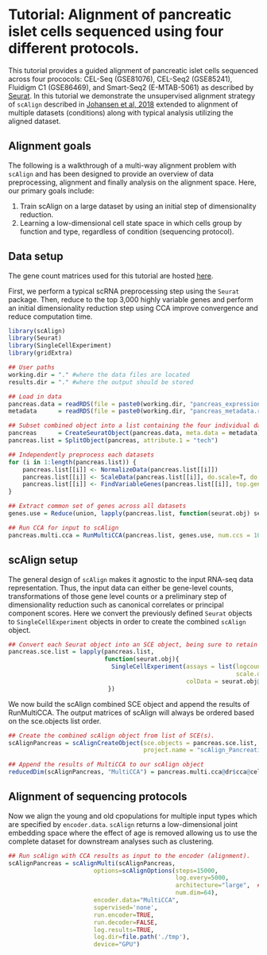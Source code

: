# Tutorial: Alignment of pancreatic islet cells sequenced using four different protocols.

This tutorial provides a guided alignment of pancreatic islet cells sequenced across four prococols: CEL-Seq (GSE81076), CEL-Seq2 (GSE85241), Fluidigm C1 (GSE86469), and Smart-Seq2 (E-MTAB-5061) as described by [Seurat](https://satijalab.org/seurat/v3.0/pancreas_integration_label_transfer.html). In this tutorial we demonstrate the unsupervised alignment strategy of `scAlign` described in [Johansen et al, 2018](https://www.biorxiv.org/content/10.1101/504944v2) extended to alignment of multiple datasets (conditions) along with typical analysis utilizing the aligned dataset.

## Alignment goals
The following is a walkthrough of a multi-way alignment problem with `scAlign` and has been designed to provide an overview of data preprocessing, alignment and finally analysis on the alignment space. Here, our primary goals include:

1. Train scAlign on a large dataset by using an initial step of dimensionality reduction.
2. Learning a low-dimensional cell state space in which cells group by function and type, regardless of condition (sequencing protocol).

## Data setup
The gene count matrices used for this tutorial are hosted [here](https://www.dropbox.com/s/1zxbn92y5du9pu0/pancreas_v3_files.tar.gz?dl=1).

First, we perform a typical scRNA preprocessing step using the `Seurat` package. Then, reduce to the top 3,000 highly variable genes and perform an initial dimensionality reduction step using CCA improve convergence and reduce computation time.

```R
library(scAlign)
library(Seurat)
library(SingleCellExperiment)
library(gridExtra)

## User paths
working.dir = "." #where the data files are located
results.dir = "." #where the output should be stored

## Load in data
pancreas.data = readRDS(file = paste0(working.dir, "pancreas_expression_matrix.rds"))
metadata      = readRDS(file = paste0(working.dir, "pancreas_metadata.rds"))

## Subset combined object into a list containing the four individual datasets
pancreas      = CreateSeuratObject(pancreas.data, meta.data = metadata)
pancreas.list = SplitObject(pancreas, attribute.1 = "tech")

## Independently preprocess each datasets
for (i in 1:length(pancreas.list)) {
    pancreas.list[[i]] <- NormalizeData(pancreas.list[[i]])
    pancreas.list[[i]] <- ScaleData(pancreas.list[[i]], do.scale=T, do.center=T, display.progress=T)
    pancreas.list[[i]] <- FindVariableGenes(pancreas.list[[i]], top.genes = 3000)
}

## Extract common set of genes across all datasets
genes.use = Reduce(union, lapply(pancreas.list, function(seurat.obj) seurat.obj@var.genes))

## Run CCA for input to scAlign
pancreas.multi.cca = RunMultiCCA(pancreas.list, genes.use, num.ccs = 10)
```

## scAlign setup
The general design of `scAlign` makes it agnostic to the input RNA-seq data representation. Thus, the input data can either be
gene-level counts, transformations of those gene level counts or a preliminary step of dimensionality reduction such
as canonical correlates or principal component scores. Here we convert the previously defined
`Seurat` objects to `SingleCellExperiment` objects in order to create the combined `scAlign` object.

```R
## Convert each Seurat object into an SCE object, being sure to retain Seurat's metadata in SCE's colData field
pancreas.sce.list = lapply(pancreas.list,
                           function(seurat.obj){
                             SingleCellExperiment(assays = list(logcounts = seurat.obj@data[genes.use,],
                                                                scale.data = seurat.obj@scale.data[genes.use,]),
                                                  colData = seurat.obj@meta.data)
                            })
```
We now build the scAlign combined SCE object and append the results of RunMultiCCA. The output matrices of scAlign will always be ordered based on the sce.objects list order.

```R
## Create the combined scAlign object from list of SCE(s).
scAlignPancreas = scAlignCreateObject(sce.objects = pancreas.sce.list,
                                      project.name = "scAlign_Pancreatic_Islet")

## Append the results of MultiCCA to our scAlign object
reducedDim(scAlignPancreas, "MultiCCA") = pancreas.multi.cca@dr$cca@cell.embeddings
```

## Alignment of sequencing protocols
Now we align the young and old cpopulations for multiple input types which are specified by `encoder.data`. `scAlign` returns a
low-dimensional joint embedding space where the effect of age is removed allowing us to use the complete dataset for downstream analyses such as clustering.

```R
## Run scAlign with CCA results as input to the encoder (alignment).
scAlignPancreas = scAlignMulti(scAlignPancreas,
                        options=scAlignOptions(steps=15000,
                                               log.every=5000,
                                               architecture="large",  ## 3 layer neural network
                                               num.dim=64),            ## Number of latent dimensions
                        encoder.data="MultiCCA",
                        supervised='none',
                        run.encoder=TRUE,
                        run.decoder=FALSE,
                        log.results=TRUE,
                        log.dir=file.path('./tmp'),
                        device="GPU")
```
